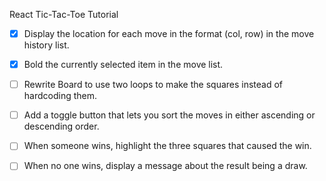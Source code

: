 React Tic-Tac-Toe Tutorial

-[x] Display the location for each move in the format (col, row) in the move history list.

-[x] Bold the currently selected item in the move list.

-[ ] Rewrite Board to use two loops to make the squares instead of hardcoding them.

-[ ] Add a toggle button that lets you sort the moves in either ascending or descending order.

-[ ] When someone wins, highlight the three squares that caused the win.

-[ ] When no one wins, display a message about the result being a draw.